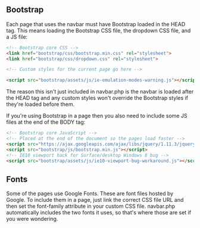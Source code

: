 ## Bootstrap
Each page that uses the navbar must have Bootstrap loaded in the HEAD tag. This means loading the Bootstrap CSS file, the dropdown CSS file, and a JS file:

```html
<!-- Bootstrap core CSS -->
<link href="bootstrap/css/bootstrap.min.css" rel="stylesheet">
<link href="bootstrap/css/dropdown.css" rel="stylesheet">

<!-- Custom styles for the current page go here -->

<script src="bootstrap/assets/js/ie-emulation-modes-warning.js"></script>
```
The reason this isn't just included in navbar.php is the navbar is loaded after the HEAD tag and any custom styles won't override the Bootstrap styles if they're loaded before them. 

If you're using Bootstrap in a page then you also need to include some JS files at the end of the BODY tag:

```html
<!-- Bootstrap core JavaScript -->
<!-- Placed at the end of the document so the pages load faster -->
<script src="https://ajax.googleapis.com/ajax/libs/jquery/1.11.3/jquery.min.js"></script>
<script src="bootstrap/js/bootstrap.min.js"></script>
<!-- IE10 viewport hack for Surface/desktop Windows 8 bug -->
<script src="bootstrap/assets/js/ie10-viewport-bug-workaround.js"></script>
```

## Fonts
Some of the pages use Google Fonts. These are font files hosted by Google. To include them in a page, just link the correct CSS file URL and then set the font-family attribute in your custom CSS file. navbar.php automatically includes the two fonts it uses, so that's where those are set if you were wondering.
